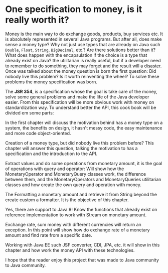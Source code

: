 # One specification to money, is it really worth it?

Money is the main way to do exchange goods, products, buy services etc. It is absolutely represented in several Java programs. But after all, does make sense a money type? Why not just use types that are already on Java such `Double`, `Float`, `String`, `BigDecimal`, etc.? Are there solutions better than it? What does happen with the encapsulation if the choice is a type that already exist on Java? the utilitarian is really useful, but if a developer need to remember to do something, they may forget and the result will a disaster. Once was talked about the money question is born the first question: Did nobody live this problem? Is it worth reinventing the wheel? To solve these problems the money specification was born. 
	
The **JSR 354**, is a specification whose the goal is take care of the money, solve some general problems and make the life of the Java developer easier. From this specification will be more obvious work with money on standardization way. To understand better the API, this cook book will be divided em some parts:

In the first chapter will discuss the motivation behind has a money type on a system, the benefits on design, it hasn't messy code, the easy maintenance and more code object-oriented.

Creation of a money type, but did nobody live this problem before? This chapter will answer this question, talking the motivation to has a specification and the introduction to the API.

Extract values and do some operations from monetary amount, it is the goal of operations with query and operator: Will show how the MonetaryOperator and MonetaryQuery classes work, the difference between them, and the MonetaryOperators and MonetaryQueries utilitarian classes and how create the own query and operation with money.


The Formatting a monetary amount and retrieve it from String beyond the create custom a formatter. It is the objective of this chapter.	

Yes, there are support to Java 8! Know the functions that already exist on reference implementation to work with Stream on monetary amount.

Exchange rate, sum money with different currencies will return an exception. In this point will show how do exchange rate of a monetary amount and find rate from a specific date.


Working with Java EE such JSF converter, CDI, JPA, etc. it will show in this chapter and how work the money API with these technologies.

I hope that the reader enjoy this project that was made to Java community to Java community.


